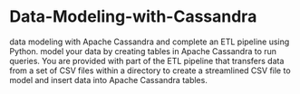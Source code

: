 # Data-Modeling-with-Cassandra
data modeling with Apache Cassandra and complete an ETL pipeline using Python. model your data by creating tables in Apache Cassandra to run queries. You are provided with part of the ETL pipeline that transfers data from a set of CSV files within a directory to create a streamlined CSV file to model and insert data into Apache Cassandra tables.
